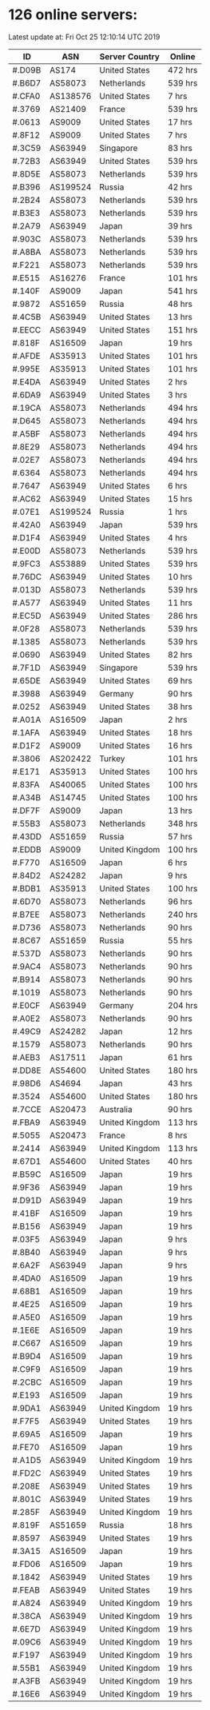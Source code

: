 # 126 online servers:

Latest update at: Fri Oct 25 12:10:14 UTC 2019

| ID | ASN | Server Country | Online |
| -- | --- | -------------- | ------ |
| #.D09B | AS174 | United States | 472 hrs |
| #.B6D7 | AS58073 | Netherlands | 539 hrs |
| #.CFA0 | AS138576 | United States | 7 hrs |
| #.3769 | AS21409 | France | 539 hrs |
| #.0613 | AS9009 | United States | 17 hrs |
| #.8F12 | AS9009 | United States | 7 hrs |
| #.3C59 | AS63949 | Singapore | 83 hrs |
| #.72B3 | AS63949 | United States | 539 hrs |
| #.8D5E | AS58073 | Netherlands | 539 hrs |
| #.B396 | AS199524 | Russia | 42 hrs |
| #.2B24 | AS58073 | Netherlands | 539 hrs |
| #.B3E3 | AS58073 | Netherlands | 539 hrs |
| #.2A79 | AS63949 | Japan | 39 hrs |
| #.903C | AS58073 | Netherlands | 539 hrs |
| #.A8BA | AS58073 | Netherlands | 539 hrs |
| #.F221 | AS58073 | Netherlands | 539 hrs |
| #.E515 | AS16276 | France | 101 hrs |
| #.140F | AS9009 | Japan | 541 hrs |
| #.9872 | AS51659 | Russia | 48 hrs |
| #.4C5B | AS63949 | United States | 13 hrs |
| #.EECC | AS63949 | United States | 151 hrs |
| #.818F | AS16509 | Japan | 19 hrs |
| #.AFDE | AS35913 | United States | 101 hrs |
| #.995E | AS35913 | United States | 101 hrs |
| #.E4DA | AS63949 | United States | 2 hrs |
| #.6DA9 | AS63949 | United States | 3 hrs |
| #.19CA | AS58073 | Netherlands | 494 hrs |
| #.D645 | AS58073 | Netherlands | 494 hrs |
| #.A5BF | AS58073 | Netherlands | 494 hrs |
| #.8E29 | AS58073 | Netherlands | 494 hrs |
| #.02E7 | AS58073 | Netherlands | 494 hrs |
| #.6364 | AS58073 | Netherlands | 494 hrs |
| #.7647 | AS63949 | United States | 6 hrs |
| #.AC62 | AS63949 | United States | 15 hrs |
| #.07E1 | AS199524 | Russia | 1 hrs |
| #.42A0 | AS63949 | Japan | 539 hrs |
| #.D1F4 | AS63949 | United States | 4 hrs |
| #.E00D | AS58073 | Netherlands | 539 hrs |
| #.9FC3 | AS53889 | United States | 539 hrs |
| #.76DC | AS63949 | United States | 10 hrs |
| #.013D | AS58073 | Netherlands | 539 hrs |
| #.A577 | AS63949 | United States | 11 hrs |
| #.EC5D | AS63949 | United States | 286 hrs |
| #.0F28 | AS58073 | Netherlands | 539 hrs |
| #.1385 | AS58073 | Netherlands | 539 hrs |
| #.0690 | AS63949 | United States | 82 hrs |
| #.7F1D | AS63949 | Singapore | 539 hrs |
| #.65DE | AS63949 | United States | 69 hrs |
| #.3988 | AS63949 | Germany | 90 hrs |
| #.0252 | AS63949 | United States | 38 hrs |
| #.A01A | AS16509 | Japan | 2 hrs |
| #.1AFA | AS63949 | United States | 18 hrs |
| #.D1F2 | AS9009 | United States | 16 hrs |
| #.3806 | AS202422 | Turkey | 101 hrs |
| #.E171 | AS35913 | United States | 100 hrs |
| #.83FA | AS40065 | United States | 100 hrs |
| #.A34B | AS14745 | United States | 100 hrs |
| #.DF7F | AS9009 | Japan | 13 hrs |
| #.55B3 | AS58073 | Netherlands | 348 hrs |
| #.43DD | AS51659 | Russia | 57 hrs |
| #.EDDB | AS9009 | United Kingdom | 100 hrs |
| #.F770 | AS16509 | Japan | 6 hrs |
| #.84D2 | AS24282 | Japan | 9 hrs |
| #.BDB1 | AS35913 | United States | 100 hrs |
| #.6D70 | AS58073 | Netherlands | 96 hrs |
| #.B7EE | AS58073 | Netherlands | 240 hrs |
| #.D736 | AS58073 | Netherlands | 90 hrs |
| #.8C67 | AS51659 | Russia | 55 hrs |
| #.537D | AS58073 | Netherlands | 90 hrs |
| #.9AC4 | AS58073 | Netherlands | 90 hrs |
| #.B914 | AS58073 | Netherlands | 90 hrs |
| #.1019 | AS58073 | Netherlands | 90 hrs |
| #.E0CF | AS63949 | Germany | 204 hrs |
| #.A0E2 | AS58073 | Netherlands | 90 hrs |
| #.49C9 | AS24282 | Japan | 12 hrs |
| #.1579 | AS58073 | Netherlands | 90 hrs |
| #.AEB3 | AS17511 | Japan | 61 hrs |
| #.DD8E | AS54600 | United States | 180 hrs |
| #.98D6 | AS4694 | Japan | 43 hrs |
| #.3524 | AS54600 | United States | 180 hrs |
| #.7CCE | AS20473 | Australia | 90 hrs |
| #.FBA9 | AS63949 | United Kingdom | 113 hrs |
| #.5055 | AS20473 | France | 8 hrs |
| #.2414 | AS63949 | United Kingdom | 113 hrs |
| #.67D1 | AS54600 | United States | 40 hrs |
| #.B59C | AS16509 | Japan | 19 hrs |
| #.9F36 | AS63949 | Japan | 19 hrs |
| #.D91D | AS63949 | Japan | 19 hrs |
| #.41BF | AS16509 | Japan | 19 hrs |
| #.B156 | AS63949 | Japan | 19 hrs |
| #.03F5 | AS63949 | Japan | 9 hrs |
| #.8B40 | AS63949 | Japan | 9 hrs |
| #.6A2F | AS63949 | Japan | 9 hrs |
| #.4DA0 | AS16509 | Japan | 19 hrs |
| #.68B1 | AS16509 | Japan | 19 hrs |
| #.4E25 | AS16509 | Japan | 19 hrs |
| #.A5E0 | AS16509 | Japan | 19 hrs |
| #.1E6E | AS16509 | Japan | 19 hrs |
| #.C667 | AS16509 | Japan | 19 hrs |
| #.B9D4 | AS16509 | Japan | 19 hrs |
| #.C9F9 | AS16509 | Japan | 19 hrs |
| #.2CBC | AS16509 | Japan | 19 hrs |
| #.E193 | AS16509 | Japan | 19 hrs |
| #.9DA1 | AS63949 | United Kingdom | 19 hrs |
| #.F7F5 | AS63949 | United States | 19 hrs |
| #.69A5 | AS16509 | Japan | 19 hrs |
| #.FE70 | AS16509 | Japan | 19 hrs |
| #.A1D5 | AS63949 | United Kingdom | 19 hrs |
| #.FD2C | AS63949 | United States | 19 hrs |
| #.208E | AS63949 | United States | 19 hrs |
| #.801C | AS63949 | United States | 19 hrs |
| #.285F | AS63949 | United Kingdom | 19 hrs |
| #.819F | AS51659 | Russia | 18 hrs |
| #.8597 | AS63949 | United States | 19 hrs |
| #.3A15 | AS16509 | Japan | 19 hrs |
| #.FD06 | AS16509 | Japan | 19 hrs |
| #.1842 | AS63949 | United States | 19 hrs |
| #.FEAB | AS63949 | United States | 19 hrs |
| #.A824 | AS63949 | United Kingdom | 19 hrs |
| #.38CA | AS63949 | United Kingdom | 19 hrs |
| #.6E7D | AS63949 | United Kingdom | 19 hrs |
| #.09C6 | AS63949 | United Kingdom | 19 hrs |
| #.F197 | AS63949 | United Kingdom | 19 hrs |
| #.55B1 | AS63949 | United Kingdom | 19 hrs |
| #.A3FB | AS63949 | United Kingdom | 19 hrs |
| #.16E6 | AS63949 | United Kingdom | 19 hrs |

